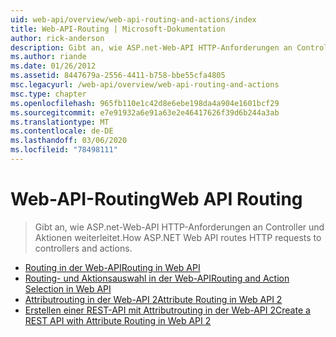 ```yaml
---
uid: web-api/overview/web-api-routing-and-actions/index
title: Web-API-Routing | Microsoft-Dokumentation
author: rick-anderson
description: Gibt an, wie ASP.net-Web-API HTTP-Anforderungen an Controller und Aktionen weiterleitet.
ms.author: riande
ms.date: 01/26/2012
ms.assetid: 8447679a-2556-4411-b758-bbe55cfa4805
msc.legacyurl: /web-api/overview/web-api-routing-and-actions
msc.type: chapter
ms.openlocfilehash: 965fb110e1c42d8e6ebe198da4a904e1601bcf29
ms.sourcegitcommit: e7e91932a6e91a63e2e46417626f39d6b244a3ab
ms.translationtype: MT
ms.contentlocale: de-DE
ms.lasthandoff: 03/06/2020
ms.locfileid: "78498111"
---
```

# <a name="web-api-routing"></a><span data-ttu-id="4a6a5-103">Web-API-Routing</span><span class="sxs-lookup"><span data-stu-id="4a6a5-103">Web API Routing</span></span>

> <span data-ttu-id="4a6a5-104">Gibt an, wie ASP.net-Web-API HTTP-Anforderungen an Controller und Aktionen weiterleitet.</span><span class="sxs-lookup"><span data-stu-id="4a6a5-104">How ASP.NET Web API routes HTTP requests to controllers and actions.</span></span>

- [<span data-ttu-id="4a6a5-105">Routing in der Web-API</span><span class="sxs-lookup"><span data-stu-id="4a6a5-105">Routing in Web API</span></span>](routing-in-aspnet-web-api.md)
- [<span data-ttu-id="4a6a5-106">Routing- und Aktionsauswahl in der Web-API</span><span class="sxs-lookup"><span data-stu-id="4a6a5-106">Routing and Action Selection in Web API</span></span>](routing-and-action-selection.md)
- [<span data-ttu-id="4a6a5-107">Attributrouting in der Web-API 2</span><span class="sxs-lookup"><span data-stu-id="4a6a5-107">Attribute Routing in Web API 2</span></span>](attribute-routing-in-web-api-2.md)
- [<span data-ttu-id="4a6a5-108">Erstellen einer REST-API mit Attributrouting in der Web-API 2</span><span class="sxs-lookup"><span data-stu-id="4a6a5-108">Create a REST API with Attribute Routing in Web API 2</span></span>](create-a-rest-api-with-attribute-routing.md)
